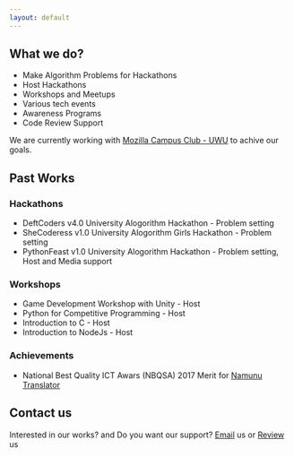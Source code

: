 ```yaml
---
layout: default
---
```


## What we do?

- Make Algorithm Problems for Hackathons
- Host Hackathons
- Workshops and Meetups
- Various tech events
- Awareness Programs
- Code Review Support

We are currently working with [Mozilla Campus Club - UWU](http://facebook.com/mozillauwu/) to achive our goals. 


## Past Works

### Hackathons

- DeftCoders v4.0 University Alogorithm Hackathon - Problem setting
- SheCoderess v1.0 University Alogorithm Girls Hackathon - Problem setting
- PythonFeast v1.0 University Alogorithm Hackathon - Problem setting, Host and Media support

### Workshops

- Game Development Workshop with Unity - Host
- Python for Competitive Programming - Host
- Introduction to C - Host
- Introduction to NodeJs - Host

### Achievements

- National Best Quality ICT Awars (NBQSA) 2017 Merit for [Namunu Translator](http://namunutranslator.download/)


## Contact us

Interested in our works? and Do you want our support? [Email](mailto:uwucodemasters@gmail.com) us or [Review](https://goo.gl/forms/Tpa6dLsGvNlbQPsg1) us

